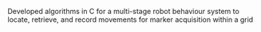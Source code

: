 Developed algorithms in C for a multi-stage robot behaviour system to locate, retrieve, and record movements for marker acquisition within a grid

